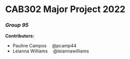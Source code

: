 <h1> CAB302 Major Project 2022 </h1>

<h3><i> Group 95 </i></h3>

<b> Contributors: </b>
  <ul>
    <li> Pauline Campos&emsp; @pcamp44 </li>
    <li> Leianna Williams&emsp; @leiannawilliams </li>
  </ul>
